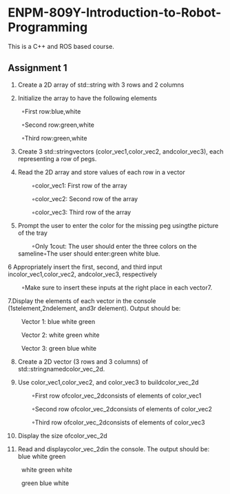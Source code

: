 # ENPM-809Y-Introduction-to-Robot-Programming
This is a C++ and ROS based course.
## Assignment 1

1. Create a 2D array of std::string with 3 rows and 2 columns

2. Initialize the array to have the following elements

  &nbsp; &nbsp; &nbsp; &nbsp; ◦First row:blue,white

  &nbsp; &nbsp; &nbsp; &nbsp; ◦Second row:green,white

  &nbsp; &nbsp; &nbsp; &nbsp; ◦Third row:green,white 

3. Create 3 std::stringvectors (color_vec1,color_vec2, andcolor_vec3), each representing a row of pegs. 

4. Read the 2D array and store values of each row in a vector

   &nbsp; &nbsp; &nbsp; &nbsp; ◦color_vec1: First row of the array

   &nbsp; &nbsp; &nbsp; &nbsp; ◦color_vec2: Second row of the array

   &nbsp; &nbsp; &nbsp; &nbsp; ◦color_vec3: Third row of the array

5. Prompt the user to enter the color for the missing peg usingthe picture of the tray

   &nbsp; &nbsp; &nbsp; &nbsp; ◦Only 1cout: The user should enter the three colors on the sameline◦The user should enter:green white blue.

6 Appropriately insert the first, second, and third input incolor_vec1,color_vec2, andcolor_vec3, respectively

   &nbsp; &nbsp; &nbsp; &nbsp; ◦Make sure to insert these inputs at the right place in each vector7.

7.Display the elements of each vector in the console (1stelement,2ndelement, and3r delement).
  Output should be:

   &nbsp; &nbsp; &nbsp; &nbsp; Vector 1: blue white green
   
   &nbsp; &nbsp; &nbsp; &nbsp; Vector 2: white green white
   
   &nbsp; &nbsp; &nbsp; &nbsp; Vector 3: green blue white

8. Create a 2D vector (3 rows and 3 columns) of std::stringnamedcolor_vec_2d.

9. Use color_vec1,color_vec2, and color_vec3 to buildcolor_vec_2d

    &nbsp; &nbsp; &nbsp; &nbsp; ◦First row ofcolor_vec_2dconsists of elements of color_vec1

    &nbsp; &nbsp; &nbsp; &nbsp; ◦Second row ofcolor_vec_2dconsists of elements of color_vec2

    &nbsp; &nbsp; &nbsp; &nbsp; ◦Third row ofcolor_vec_2dconsists of elements of color_vec3

10. Display the size ofcolor_vec_2d

11. Read and displaycolor_vec_2din the console. The output should be:
   &nbsp; &nbsp; &nbsp; &nbsp; blue    white   green
   
   &nbsp; &nbsp; &nbsp; &nbsp; white   green   white
   
   &nbsp; &nbsp; &nbsp; &nbsp; green   blue    white
